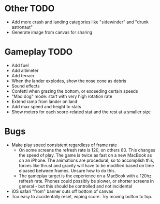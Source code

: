 # Other TODO

- Add more crash and landing categories like "sidewinder" and "drunk astronaut"
- Generate image from canvas for sharing

# Gameplay TODO

- Add fuel
- Add altimeter
- Add terrain
- When the lander explodes, show the nose cone as debris
- Sound effects
- Confetti when grazing the bottom, or exceeding certain speeds
- "Mad dog" mode: start with very high rotation rate
- Extend ramp from lander on land
- Add max speed and height to stats
- Show meters for each score-related stat and the rest at a smaller size

# Bugs

- Make play speed consistent regardless of frame rate
  - On some screens the refresh rate is 120, on others 60. This changes the speed of play. The game is twice as fast on a new MacBook as on an iPhone. The animations are procedural, so to accomplish this, forces like thrust and gravity will have to be modified based on time elpased between frames. Unsure how to do this.
  - The gameplay target is the experience on a MacBook with a 120hz refresh rate. Phones could possibly be slower, or shorter screens in general - but this should be controlled and not incidental
- iOS safari "from" banner cuts off bottom of canvas
- Too easy to accidentally reset, wiping score. Try moving button to top.
